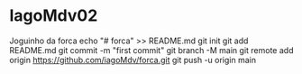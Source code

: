 # IagoMdv02
Joguinho da forca 
echo "# forca" >> README.md
git init
git add README.md
git commit -m "first commit"
git branch -M main
git remote add origin https://github.com/iagoMdv/forca.git
git push -u origin main

